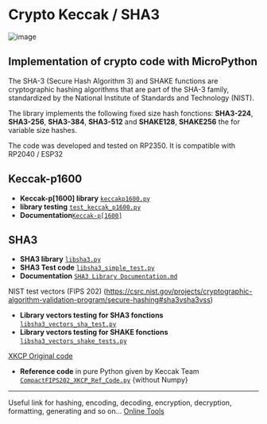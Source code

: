 # Crypto Keccak / SHA3

![image](https://github.com/user-attachments/assets/d23da5d7-1ce4-4f79-a960-7c93ea75acd0)

## Implementation of crypto code with MicroPython

The SHA-3 (Secure Hash Algorithm 3) and SHAKE functions are cryptographic hashing algorithms that are part of the SHA-3 family, standardized by the National Institute of Standards and Technology (NIST).

The library implements the following fixed size hash fonctions: **SHA3-224**, **SHA3-256**, **SHA3-384**, **SHA3-512** and **SHAKE128**, **SHAKE256** the  for variable size hashes.

The code was developed and tested on RP2350.
It is compatible with RP2040 / ESP32

## Keccak-p1600

- **Keccak-p[1600] library** [`keccakp1600.py`](https://github.com/MicroControleurMonde/SHA3/blob/main/Keccak/keccakp1600.py)
- **library testing** [`test_keccak_p1600.py`](https://github.com/MicroControleurMonde/SHA3/blob/main/Keccak/test_keccak_p1600.py)
- **Documentation**[`Keccak-p[1600]`](https://github.com/MicroControleurMonde/SHA3/blob/main/Keccak/keccak_p1600.md)

## SHA3

- **SHA3 library** [`libsha3.py`](https://github.com/MicroControleurMonde/SHA3/blob/main/SHA3_Files/libsha3.py)
- **SHA3 Test code** [`libsha3_simple_test.py`](https://github.com/MicroControleurMonde/SHA3/blob/main/SHA3_Files/libsha3_simple_test.py)
- **Documentation** [`SHA3 Library Documentation.md`](https://github.com/MicroControleurMonde/SHA3/blob/main/SHA3_Files/SHA3%20Library%20Documentation.md)


NIST test vectors (FIPS 202) (https://csrc.nist.gov/projects/cryptographic-algorithm-validation-program/secure-hashing#sha3vsha3vss)
  
- **Library vectors testing for SHA3 fonctions** [`libsha3_vectors_sha_test.py`](https://github.com/MicroControleurMonde/SHA3/blob/main/SHA3_Files/libsha3_vectors_sha_test.py)
- **Library vectors testing for SHAKE fonctions** [`libsha3_vectors_shake_tests.py`](https://github.com/MicroControleurMonde/SHA3/blob/main/SHA3_Files/libsha3_vectors_shake_tests.py)

[XKCP Original code](https://github.com/XKCP/XKCP/tree/master/Standalone/CompactFIPS202/Python)
- **Reference code** in pure Python given by Keccak Team [`CompactFIPS202_XKCP_Ref_Code.py`](https://github.com/MicroControleurMonde/SHA3/blob/main/SHA3_Files/CompactFIPS202_XKCP_Ref_Code.py) {without Numpy}
---
Useful link for hashing, encoding, decoding, encryption, decryption, formatting, generating and so on...
[Online Tools](https://emn178.github.io/online-tools/)
